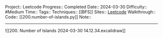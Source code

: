 Project:: Leetcode
Progress:: Completed
Date:: 2024-03-30
Difficulty:: #Medium 
Time:: 
Tags:: 
Techniques:: [[BFS]]
Sites:: [Leetcode](https://leetcode.com/problems/number-of-islands/description/)
Walkthrough:: 
Code:: [[200.number-of-islands.py]]
Note:: 

---
![[200. Number of Islands 2024-03-30 14.12.34.excalidraw]]